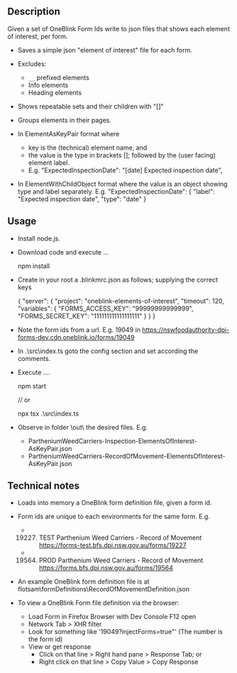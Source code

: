 
 ## Description

Given a set of OneBlink Form Ids write to json files that shows each element of interest, per form. 

* Saves a simple json "element of interest" file for each form.

* Excludes:
  - `__` prefixed elements
  - Info elements
  - Heading elements

* Shows repeatable sets and their children with "[]"

* Groups elements in their pages.

* In ElementAsKeyPair format where
  - key is the (technical) element name, and
  - the value is the type in brackets []; followed by the (user facing) element label. 
  - E.g. 
    "ExpectedInspectionDate": "[date] Expected inspection date",

* In ElementWithChildObject format where the value is an object showing type and label separately. E.g.
    "ExpectedInspectionDate": {
      "label": "Expected inspection date",
      "type": "date"
    }


## Usage

* Install node.js.

* Download code and execute ...

    npm install

* Create in your root a .blinkmrc.json as follows; supplying the correct keys

    {
      "server": {
        "project": "oneblink-elements-of-interest",
        "timeout": 120,
        "variables": {
          "FORMS_ACCESS_KEY": "99999999999999",
          "FORMS_SECRET_KEY": "111111111111111111"
        }
      }
    }

* Note the form ids from a url. E.g. 19049 in https://nswfoodauthority-dpi-forms-dev.cdn.oneblink.io/forms/19049

* In  .\src\index.ts goto the config section and set according the comments.

* Execute ....
    
    npm start
    
    // or
    
    npx tsx .\src\index.ts

* Observe in folder \out\ the desired files. E.g.

  + PartheniumWeedCarriers-Inspection-ElementsOfInterest-AsKeyPair.json
  + PartheniumWeedCarriers-RecordOfMovement-ElementsOfInterest-AsKeyPair.json


## Technical notes

* Loads into memory a OneBlink form definition file, given a form id.

* Form ids are unique to each environments for the same form. E.g.
  - 19227. TEST Parthenium Weed Carriers - Record of Movement https://forms-test.bfs.dpi.nsw.gov.au/forms/19227
  - 19564. PROD Parthenium Weed Carriers - Record of Movement https://forms.bfs.dpi.nsw.gov.au/forms/19564

* An example OneBlink form definition file is at flotsam\formDefinitions\RecordOfMovementDefinition.json

* To view a OneBlink Form file definition via the browser:
  - Load Form in Firefox Browser with Dev Console F12 open
  - Network Tab > XHR filter
  - Look for something like '19049?injectForms=true"' (The number is the form id)
  - View or get response
    + Click on that line > Right hand pane > Response Tab; or
    + Right click on that line > Copy Value > Copy Response